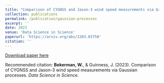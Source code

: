 ```yaml
---
title: "Comparison of CYGNSS and Jason-3 wind speed measurements via Gaussian processes"
collection: publications
permalink: /publication/gaussian-processes
excerpt: ''
date: 2023
venue: 'Data Science in Science'
paperurl: 'https://arxiv.org/abs/2203.03750'
citation: ''
---
```

[Download paper here](https://arxiv.org/pdf/2203.03750)

Recommended citation: <b>Bekerman, W.</b>, & Guinness, J. (2023). Comparison of CYGNSS and Jason-3 wind speed measurements via Gaussian processes. <i>Data Science in Science</i>.